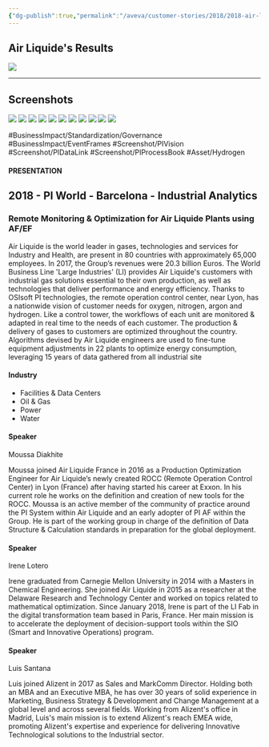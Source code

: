 ```yaml
---
{"dg-publish":true,"permalink":"/aveva/customer-stories/2018/2018-air-liquide-remote-monitoring-and-optimization-for-air-liquide-plants-using-afef/"}
---
```


## Air Liquide's Results
![](https://i.imgur.com/Mm3ScQB.png)

---
## Screenshots
![](https://i.imgur.com/3VwSEJM.png)
![](https://i.imgur.com/4Bm52Av.png)
![](https://i.imgur.com/e7AK4c4.png)
![](https://i.imgur.com/qgoiQb9.png)
![](https://i.imgur.com/0nYVtly.png)
![](https://i.imgur.com/IEcpSH6.png)
![](https://i.imgur.com/v3gV7Hd.png)
![](https://i.imgur.com/YqvMH4Z.png)
![](https://i.imgur.com/hiBJUeQ.png)
![](https://i.imgur.com/HSwlyvX.png)
![](https://i.imgur.com/QRMaBtx.png)

#BusinessImpact/Standardization/Governance #BusinessImpact/EventFrames #Screenshot/PIVision #Screenshot/PIDataLink #Screenshot/PIProcessBook
#Asset/Hydrogen


#### PRESENTATION

## 2018 - PI World - Barcelona - Industrial Analytics

### Remote Monitoring & Optimization for Air Liquide Plants using AF/EF

Air Liquide is the world leader in gases, technologies and services for Industry and Health, are present in 80 countries with approximately 65,000 employees. In 2017, the Group’s revenues were 20.3 billion Euros. The World Business Line 'Large Industries' (LI) provides Air Liquide's customers with industrial gas solutions essential to their own production, as well as technologies that deliver performance and energy efficiency. Thanks to OSIsoft PI technologies, the remote operation control center, near Lyon, has a nationwide vision of customer needs for oxygen, nitrogen, argon and hydrogen. Like a control tower, the workflows of each unit are monitored & adapted in real time to the needs of each customer. The production & delivery of gases to customers are optimized throughout the country. Algorithms devised by Air Liquide engineers are used to fine-tune equipment adjustments in 22 plants to optimize energy consumption, leveraging 15 years of data gathered from all industrial site

#### Industry

- Facilities & Data Centers
- Oil & Gas
- Power
- Water

#### Speaker

Moussa Diakhite

Moussa joined Air Liquide France in 2016 as a Production Optimization Engineer for Air Liquide’s newly created ROCC (Remote Operation Control Center) in Lyon (France) after having started his career at Exxon. In his current role he works on the definition and creation of new tools for the ROCC. Moussa is an active member of the community of practice around the PI System within Air Liquide and an early adopter of PI AF within the Group. He is part of the working group in charge of the definition of Data Structure & Calculation standards in preparation for the global deployment.

#### Speaker

Irene Lotero

Irene graduated from Carnegie Mellon University in 2014 with a Masters in Chemical Engineering. She joined Air Liquide in 2015 as a researcher at the Delaware Research and Technology Center and worked on topics related to mathematical optimization. Since January 2018, Irene is part of the LI Fab in the digital transformation team based in Paris, France. Her main mission is to accelerate the deployment of decision-support tools within the SIO (Smart and Innovative Operations) program.

#### Speaker

Luis Santana

Luis joined Alizent in 2017 as Sales and MarkComm Director. Holding both an MBA and an Executive MBA, he has over 30 years of solid experience in Marketing, Business Strategy & Development and Change Management at a global level and across several fields. Working from Alizent's office in Madrid, Luis's main mission is to extend Alizent's reach EMEA wide, promoting Alizent's expertise and experience for delivering Innovative Technological solutions to the Industrial sector.